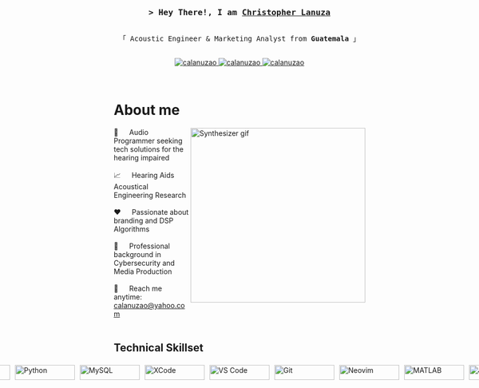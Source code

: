 <!-- <h2 align="center">
  Christopher Lanuza
  <img src="https://media.giphy.com/media/hvRJCLFzcasrR4ia7z/giphy.gif" width="28">
</h2> -->

<!-- <p align="center">
  <a href="https://github.com/calanuzao"><img src="https://readme-typing-svg.herokuapp.com/?lines=Self%20Taught%20Programmer;Front%20End%20Developer;1.5%2B%20years%20of%20coding%20experience;Always%20learning%20new%20things&center=true&width=380&height=45"></a>
</p> -->

<!-- Intro  -->
<h3 align="center">
        <samp>&gt; Hey There!, I am
                <b><a target="_blank" href="https://chrislanuza.myportfolio.com">Christopher Lanuza</a></b>
        </samp>
</h3>


<p align="center"> 
  <samp>
    <br>
    「 Acoustic Engineer & Marketing Analyst from <b>Guatemala</b> 」
    <br>
    <br>
  </samp>
</p>

<p align="center">
 <a href="https://chrislanuza.myportfolio.com" target="blank"> 
  <img src="https://img.shields.io/badge/Website-DC143C?style=for-the-badge&logo=medium&logoColor=white" alt="calanuzao" />
 </a>
 <a href="https://www.linkedin.com/in/christopherlanuza/" target="_blank">
  <img src="https://img.shields.io/badge/LinkedIn-0077B5?style=for-the-badge&logo=linkedin&logoColor=white" alt="calanuzao"/>
 </a>
 <a href="https://www.instagram.com/calodii/" target="_blank">
  <img src="https://img.shields.io/badge/Instagram-fe4164?style=for-the-badge&logo=instagram&logoColor=white" alt="calanuzao" />
 </a> 
</p>
<br />

<!-- About Section -->
 # About me
 
<p>
<img align="right" width="350" src="https://media3.giphy.com/media/Q5M7gBKo3SCUjz9FWl/giphy.gif?cid=6c09b952m61j1whv8xob0x969xb66p308d3iyi347yq0m8a4&ep=v1_internal_gif_by_id&rid=giphy.gif&ct=g" alt="Synthesizer gif">
  
 🐝 &emsp; Audio Programmer seeking tech solutions for the hearing impaired <br/><br/>
 📈 &emsp; Hearing Aids Acoustical Engineering Research <br/><br/>
 ❤️ &emsp; Passionate about branding and DSP Algorithms <br/><br/>
 🧠 &emsp; Professional background in Cybersecurity and Media Production <br/><br/>
 📧 &emsp; Reach me anytime: calanuzao@yahoo.com <br/><br/>

</p>

## Technical Skillset

<div style="display: flex; justify-content: center; align-items: center; width: 100%;">
    <img src="https://img.shields.io/badge/-C++-blue?logo=cplusplus" alt="C++" style="width: 120px; height: 30px; margin: 5px;">
    <img src="https://img.shields.io/badge/python-3670A0?style=for-the-badge&logo=python&logoColor=ffdd54" alt="Python" style="width: 120px; height: 30px; margin: 5px;">
    <img src="https://shields.io/badge/MySQL-lightgrey?logo=mysql&style=plastic&logoColor=white&labelColor=blue" alt="MySQL" style="width: 120px; height: 30px; margin: 5px;">
    <img src="https://img.shields.io/badge/-XCode-black?style=flat&logo=xcode" alt="XCode" style="width: 120px; height: 30px; margin: 5px;">
    <img src="https://img.shields.io/badge/Vscode-007ACC?style=for-the-badge&logo=visualstudiocode&logoColor=white" alt="VS Code" style="width: 120px; height: 30px; margin: 5px;">
    <img src="https://img.shields.io/badge/Git-F05032?style=for-the-badge&logo=git&logoColor=white" alt="Git" style="width: 120px; height: 30px; margin: 5px;">
    <img src="https://img.shields.io/badge/Neovim-57A143?logo=neovim&logoColor=white&style=for-the-badge" alt="Neovim" style="width: 120px; height: 30px; margin: 5px;">
    <img src="https://img.shields.io/badge/MATLAB-blue?logo=mathworks&style=for-the-badge&logoWidth=40&logoHeight=30" alt="MATLAB" style="width: 120px; height: 30px; margin: 5px;">
    <img src="https://img.shields.io/badge/JUCE-blue?logo=juce&style=for-the-badge&logoWidth=40&logoHeight=30" alt="JUCE" style="width: 120px; height: 30px; margin: 5px;">
</div>
